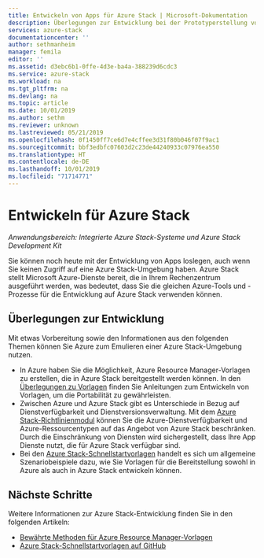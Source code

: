 ```yaml
---
title: Entwickeln von Apps für Azure Stack | Microsoft-Dokumentation
description: Überlegungen zur Entwicklung bei der Prototyperstellung von App in Azure Stack mithilfe von Azure-Diensten
services: azure-stack
documentationcenter: ''
author: sethmanheim
manager: femila
editor: ''
ms.assetid: d3ebc6b1-0ffe-4d3e-ba4a-388239d6cdc3
ms.service: azure-stack
ms.workload: na
ms.tgt_pltfrm: na
ms.devlang: na
ms.topic: article
ms.date: 10/01/2019
ms.author: sethm
ms.reviewer: unknown
ms.lastreviewed: 05/21/2019
ms.openlocfilehash: 0f1450ff7ce6d7e4cffee3d31f80b046f07f9ac1
ms.sourcegitcommit: bbf3edbfc07603d2c23de44240933c07976ea550
ms.translationtype: HT
ms.contentlocale: de-DE
ms.lasthandoff: 10/01/2019
ms.locfileid: "71714771"
---
```

# <a name="develop-for-azure-stack"></a>Entwickeln für Azure Stack

*Anwendungsbereich: Integrierte Azure Stack-Systeme und Azure Stack Development Kit*

Sie können noch heute mit der Entwicklung von Apps loslegen, auch wenn Sie keinen Zugriff auf eine Azure Stack-Umgebung haben. Azure Stack stellt Microsoft Azure-Dienste bereit, die in Ihrem Rechenzentrum ausgeführt werden, was bedeutet, dass Sie die gleichen Azure-Tools und -Prozesse für die Entwicklung auf Azure Stack verwenden können.

## <a name="development-considerations"></a>Überlegungen zur Entwicklung

Mit etwas Vorbereitung sowie den Informationen aus den folgenden Themen können Sie Azure zum Emulieren einer Azure Stack-Umgebung nutzen.

* In Azure haben Sie die Möglichkeit, Azure Resource Manager-Vorlagen zu erstellen, die in Azure Stack bereitgestellt werden können. In den [Überlegungen zu Vorlagen](azure-stack-develop-templates.md) finden Sie Anleitungen zum Entwickeln von Vorlagen, um die Portabilität zu gewährleisten.
* Zwischen Azure und Azure Stack gibt es Unterschiede in Bezug auf Dienstverfügbarkeit und Dienstversionsverwaltung. Mit dem [Azure Stack-Richtlinienmodul](azure-stack-policy-module.md) können Sie die Azure-Dienstverfügbarkeit und Azure-Ressourcentypen auf das Angebot von Azure Stack beschränken. Durch die Einschränkung von Diensten wird sichergestellt, dass Ihre App Dienste nutzt, die für Azure Stack verfügbar sind.
* Bei den [Azure Stack-Schnellstartvorlagen](https://github.com/Azure/AzureStack-QuickStart-Templates) handelt es sich um allgemeine Szenariobeispiele dazu, wie Sie Vorlagen für die Bereitstellung sowohl in Azure als auch in Azure Stack entwickeln können.

## <a name="next-steps"></a>Nächste Schritte

Weitere Informationen zur Azure Stack-Entwicklung finden Sie in den folgenden Artikeln:

* [Bewährte Methoden für Azure Resource Manager-Vorlagen](azure-stack-develop-templates.md)
* [Azure Stack-Schnellstartvorlagen auf GitHub](https://github.com/Azure/AzureStack-QuickStart-Templates)
